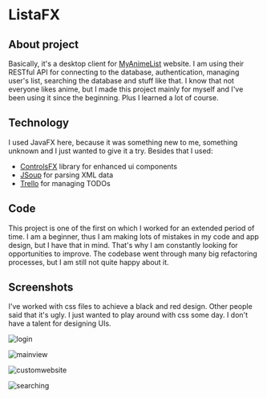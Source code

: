 # ListaFX

## About project

Basically, it's a desktop client for [MyAnimeList](https://myanimelist.net/) website. I am using their RESTful API for connecting to the database, authentication, managing user's list, searching the database and stuff like that. I know that not everyone likes anime, but I made this project mainly for myself and I've been using it since the beginning. Plus I learned a lot of course.

## Technology

I used JavaFX here, because it was something new to me, something unknown and I just wanted to give it a try. Besides that I used:
- [ControlsFX](http://fxexperience.com/controlsfx/) library for enhanced ui components
- [JSoup](https://jsoup.org/) for parsing XML data
- [Trello](https://trello.com/) for managing TODOs

## Code

This project is one of the first on which I worked for an extended period of time. I am a beginner, thus I am making lots of mistakes in my code and app design, but I have that in mind. That's why I am constantly looking for opportunities to improve. The codebase went through many big refactoring processes, but I am still not quite happy about it. 

## Screenshots

I've worked with css files to achieve a black and red design. Other people said that it's ugly. I just wanted to play around with css some day. I don't have a talent for designing UIs.


![login](https://cloud.githubusercontent.com/assets/17130832/22443364/f4f7df84-e73e-11e6-8406-fe13b62fc5c9.png)

![mainview](https://cloud.githubusercontent.com/assets/17130832/22443363/f4f6de5e-e73e-11e6-8c2e-d29bb39ed0fb.png)

![customwebsite](https://cloud.githubusercontent.com/assets/17130832/22443362/f4c87bcc-e73e-11e6-86f5-5816325c3449.png)

![searching](https://cloud.githubusercontent.com/assets/17130832/22443365/f4fa4de6-e73e-11e6-8e05-db1653d85b99.png)
